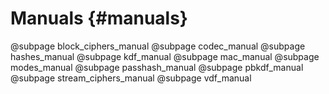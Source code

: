 # Manuals {#manuals}
@subpage block_ciphers_manual
@subpage codec_manual
@subpage hashes_manual
@subpage kdf_manual
@subpage mac_manual
@subpage modes_manual
@subpage passhash_manual
@subpage pbkdf_manual
@subpage stream_ciphers_manual
@subpage vdf_manual